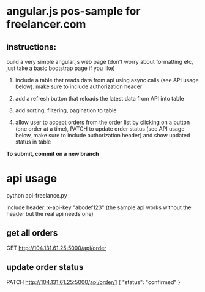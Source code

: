 # angular.js pos-sample for freelancer.com

## instructions:
build a very simple angular.js web page (don't worry about formatting etc, just take a basic bootstrap page if you like)

1) include a table that reads data from api using async calls (see API usage below). make sure to include authorization header

2) add a refresh button that reloads the latest data from API into table

3) add sorting, filtering, pagination to table

4) allow user to accept orders from the order list by clicking on a button (one order at a time), PATCH to update order status (see API usage below, make sure to include authorization header) and show updated status in table

**To submit, commit on a new branch**

# api usage
python api-freelance.py

include header: x-api-key "abcdef123" (the sample api works without the header but the real api needs one)

## get all orders
GET http://104.131.61.25:5000/api/order

## update order status
PATCH http://104.131.61.25:5000/api/order/1
{
      "status": "confirmed"
    }
